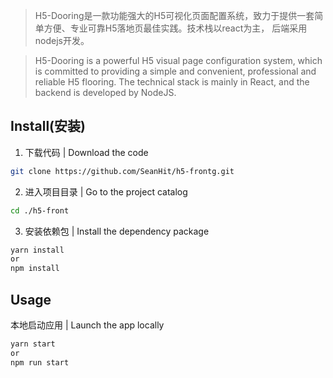 > H5-Dooring是一款功能强大的H5可视化页面配置系统，致力于提供一套简单方便、专业可靠H5落地页最佳实践。技术栈以react为主， 后端采用nodejs开发。

> H5-Dooring is a powerful H5 visual page configuration system, which is committed to providing a simple and convenient, professional and reliable H5 flooring. The technical stack is mainly in React, and the backend is developed by NodeJS.

## Install(安装)
1. 下载代码 | Download the code
```sh
git clone https://github.com/SeanHit/h5-frontg.git
```
2. 进入项目目录 | Go to the project catalog
```sh
cd ./h5-front
```

3. 安装依赖包 | Install the dependency package
```sh
yarn install
or
npm install
```

## Usage

本地启动应用 | Launch the app locally
```sh
yarn start
or
npm run start
```


